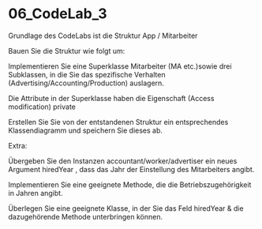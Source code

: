 # 06_CodeLab_3

Grundlage des CodeLabs ist die Struktur App / Mitarbeiter 

Bauen Sie die Struktur wie folgt um:

Implementieren Sie eine Superklasse Mitarbeiter (MA etc.)sowie drei Subklassen, in die Sie das spezifische Verhalten (Advertising/Accounting/Production) auslagern.

Die Attribute in der Superklasse haben die Eigenschaft (Access modification) private

Erstellen Sie Sie von der entstandenen Struktur ein entsprechendes Klassendiagramm und speichern Sie dieses ab.

Extra:

Übergeben Sie den Instanzen accountant/worker/advertiser ein neues Argument
hiredYear , dass das Jahr der Einstellung des Mitarbeiters angibt.

Implementieren Sie eine geeignete Methode, die die Betriebszugehörigkeit in Jahren angibt.

Überlegen Sie eine geeignete Klasse, in der Sie das Feld hiredYear  & die dazugehörende Methode unterbringen können.

